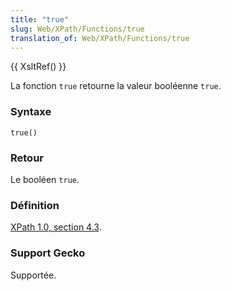 ```yaml
---
title: "true"
slug: Web/XPath/Functions/true
translation_of: Web/XPath/Functions/true
---
```


{{ XsltRef() }}

La fonction `true` retourne la valeur booléenne `true`.

### Syntaxe

```
true()
```

### Retour

Le booléen `true`.

### Définition

[XPath 1.0, section 4.3](http://www.w3.org/TR/xpath#function-true).

### Support Gecko

Supportée.
